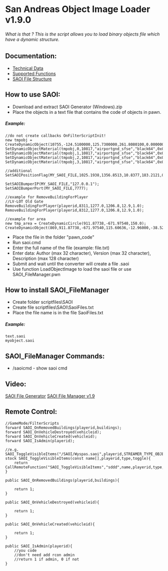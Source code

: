 # San Andreas Object Image Loader v1.9.0


###### What is that ? This is the script allows you to load binary objects file which have a dynamic structure.


## Documentation:
- [Technical Data](https://github.com/AbyssMorgan/SAOI/blob/master/documents/Technical%20Data.txt)
- [Supported Functions](https://github.com/AbyssMorgan/SAOI/blob/master/documents/Supported%20Functions.txt)
- [SAOI File Structure](https://github.com/AbyssMorgan/SAOI/blob/master/documents/SAOI%20File%20Structure.txt)

## How to use SAOI:
- Download and extract SAOI Generator (Windows).zip
- Place the objects in a text file that contains the code of objects in pawn.

##### Example:
```
//do not create callbacks OnFilterScriptInit!
new tmpobj = CreateDynamicObject(10755,-124.5100000,125.7300000,261.8080100,0.0000000,0.0000000,89.9990000,-1,-1,-1,800.0,800.0);
SetDynamicObjectMaterial(tmpobj,0,10817,"airportgnd_sfse","black64",0x00000000);
SetDynamicObjectMaterial(tmpobj,1,10817,"airportgnd_sfse","black64",0x00000000);
SetDynamicObjectMaterial(tmpobj,2,10817,"airportgnd_sfse","black64",0x00000000);
SetDynamicObjectMaterial(tmpobj,3,10817,"airportgnd_sfse","black64",0x00000000);

//additional
SetSAOIPositionFlag(MY_SAOI_FILE,1025.1938,1356.8513,10.8377,183.2121,0,0);

SetSAOIBumperIP(MY_SAOI_FILE,"127.0.0.1");
SetSAOIBumperPort(MY_SAOI_FILE,7777);

//example for RemoveBuildingForPlayer
//LV-LOT Old Gate
RemoveBuildingForPlayer(playerid,8311,1277.0,1206.8,12.9,1.0);
RemoveBuildingForPlayer(playerid,8312,1277.0,1206.8,12.9,1.0);

//example for area
new tmp_area = CreateDynamicCircle(911.87738,-671.97540,150.0);
CreateDynamicObject(869,911.87738,-671.97540,115.60636,-12.96000,-38.52000,0.00000,0,0,.areaid=tmp_area);
```

- Place the file in the folder "pawn_code"
- Run saoi.cmd
- Enter the full name of the file (example: file.txt)
- Enter data: Author (max 32 character), Version (max 32 character), Description (max 128 character)
- Submit and wait until the converter will create a file .saoi
- Use function LoadObjectImage to load the saoi file or use SAOI_FileManager.pwn


## How to install SAOI_FileManager
- Create folder scriptfiles\SAOI
- Create file scriptfiles\SAOI\SaoiFiles.txt
- Place the file name is in the file SaoiFiles.txt

##### Example:
```
text.saoi
myobject.saoi
```


## SAOI_FileManager Commands:
- /saoicmd - show saoi cmd


## Video:
[SAOI File Generator](https://www.youtube.com/watch?v=M_WiwgS-Kqk)
[SAOI File Manager v1.9](https://www.youtube.com/watch?v=tcJitQRub-E)


## Remote Control:
```
//GameMode/FilterScripts
forward SAOI_OnRemovedBuildings(playerid,buildings);
forward SAOI_OnVehicleDestroyed(vehicleid);
forward SAOI_OnVehicleCreated(vehicleid);
forward SAOI_IsAdmin(playerid);

//e.g. SAOI_ToggleVisibleItems("/SAOI/Wyspas.saoi",playerid,STREAMER_TYPE_OBJECT,0);
stock SAOI_ToggleVisibleItems(const name[],playerid,type,toggle){
	return CallRemoteFunction("SAOI_ToggleVisibleItems","sddd",name,playerid,type,toggle);
}

public SAOI_OnRemovedBuildings(playerid,buildings){

	return 1;
}

public SAOI_OnVehicleDestroyed(vehicleid){

	return 1;
}

public SAOI_OnVehicleCreated(vehicleid){

	return 1;
}

public SAOI_IsAdmin(playerid){
	//you code
	//don't need add rcon admin
	//return 1 if admin, 0 if not
}
```